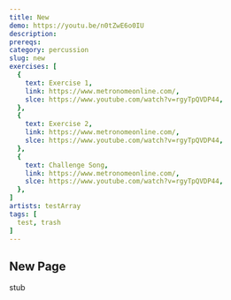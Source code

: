 ```yaml
---
title: New
demo: https://youtu.be/n0tZwE6o0IU
description: 
prereqs: 
category: percussion
slug: new
exercises: [
  {
    text: Exercise 1,
    link: https://www.metronomeonline.com/,
    slce: https://www.youtube.com/watch?v=rgyTpQVDP44,
  },
  {
    text: Exercise 2,
    link: https://www.metronomeonline.com/,
    slce: https://www.youtube.com/watch?v=rgyTpQVDP44,
  },
  {
    text: Challenge Song,
    link: https://www.metronomeonline.com/,
    slce: https://www.youtube.com/watch?v=rgyTpQVDP44,
  },
]
artists: testArray
tags: [
  test, trash
]
---
```


## New Page

stub